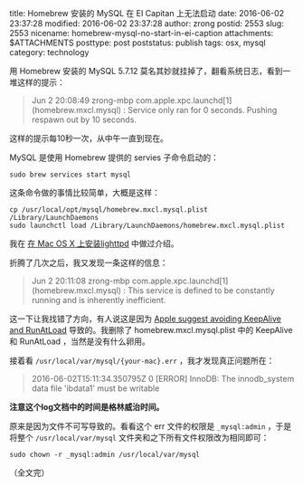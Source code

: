 title: Homebrew 安装的 MySQL 在 EI Capitan 上无法启动
date: 2016-06-02 23:37:28
modified: 2016-06-02 23:37:28
author: zrong
postid: 2553
slug: 2553
nicename: homebrew-mysql-no-start-in-ei-caption
attachments: $ATTACHMENTS
posttype: post
poststatus: publish
tags: osx, mysql
category: technology

用 Homebrew 安装的 MySQL 5.7.12 莫名其妙就挂掉了，翻看系统日志，看到一堆这样的提示：

> Jun  2 20:08:49 zrong-mbp com.apple.xpc.launchd\[1\] (homebrew.mxcl.mysql) <Notice>: Service only ran for 0 seconds. Pushing respawn out by 10 seconds.

这样的提示每10秒一次，从中午一直到现在。<!--more-->

MySQL 是使用 Homebrew 提供的 servies 子命令启动的：

```
sudo brew services start mysql
```

这条命令做的事情比较简单，大概是这样：

```
cp /usr/local/opt/mysql/homebrew.mxcl.mysql.plist /Library/LaunchDaemons
sudo launchctl load /Library/LaunchDaemons/homebrew.mxcl.mysql.plist
```

我在 [在 Mac OS X 上安装lighttpd][1] 中做过介绍。

折腾了几次之后，我又发现一条这样的信息：

> Jun  2 20:11:08 zrong-mbp com.apple.xpc.launchd\[1\] (homebrew.mxcl.mysql) <Notice>: This service is defined to be constantly running and is inherently inefficient.

这一下让我找错了方向，有人说这是因为 [Apple suggest avoiding KeepAlive and RunAtLoad][2] 导致的。我删除了 homebrew.mxcl.mysql.plist 中的 KeepAlive 和 RunAtLoad ，当然是没有什么卵用。

接着看 `/usr/local/var/mysql/{your-mac}.err` ，我才发现真正问题所在：

> 2016-06-02T15:11:34.350795Z 0 \[ERROR\] InnoDB: The innodb\_system data file 'ibdata1' must be writable

**注意这个log文档中的时间是格林威治时间。**

原来是因为文件不可写导致的。看看这个 err 文件的权限是 `_mysql:admin` ，于是将整个 `/usr/local/var/mysql` 文件夹和之下所有文件权限改为相同即可：

```
sudo chown -r _mysql:admin /usr/local/var/mysql
```

（全文完）

[1]: http://zengrong.net/post/2127.htm
[2]: http://apple.stackexchange.com/a/159537
